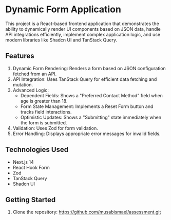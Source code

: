 # Dynamic Form Application

This project is a React-based frontend application that demonstrates the ability to dynamically render UI components based on JSON data, handle API integrations efficiently, implement complex application logic, and use modern libraries like Shadcn UI and TanStack Query.

## Features

1. Dynamic Form Rendering: Renders a form based on JSON configuration fetched from an API.
2. API Integration: Uses TanStack Query for efficient data fetching and mutation.
3. Advanced Logic:
   - Dependent Fields: Shows a "Preferred Contact Method" field when age is greater than 18.
   - Form State Management: Implements a Reset Form button and tracks field interactions.
   - Optimistic Updates: Shows a "Submitting" state immediately when the form is submitted.
4. Validation: Uses Zod for form validation.
5. Error Handling: Displays appropriate error messages for invalid fields.

## Technologies Used

- Next.js 14
- React Hook Form
- Zod
- TanStack Query
- Shadcn UI

## Getting Started

1. Clone the repository:
https://github.com/musabismael/assessment.git

